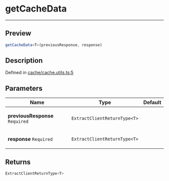 

# getCacheData

<div class="api-docs__separator" data-reactroot="">

---

</div><div class="api-docs__section">

## Preview

</div><div class="api-docs__preview fn">

```ts
getCacheData<T>(previousResponse, response)
```

</div><div class="api-docs__section">

## Description

</div><div class="api-docs__description"><span class="api-docs__do-not-parse">



</span></div><p class="api-docs__definition">

Defined in [cache/cache.utils.ts:5](https://github.com/BetterTyped/hyper-fetch/blob/d6c03b85/packages/core/src/cache/cache.utils.ts#L5)

</p><div class="api-docs__section">

## Parameters

</div><div class="api-docs__parameters"><table><thead><tr><th>Name</th><th>Type</th><th>Default</th></tr></thead><tbody><tr param-data="previousResponse"><td class="api-docs__param-name required">

**previousResponse** `Required`

</td><td class="api-docs__param-type">

`ExtractClientReturnType<T>`

</td><td class="api-docs__param-default">



</td></tr><tr param-data="response"><td class="api-docs__param-name required">

**response** `Required`

</td><td class="api-docs__param-type">

`ExtractClientReturnType<T>`

</td><td class="api-docs__param-default">



</td></tr></tbody></table></div><div class="api-docs__section">

## Returns

</div><div class="api-docs__returns">

```ts
ExtractClientReturnType<T>
```

</div>